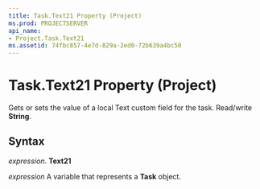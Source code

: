 ```yaml
---
title: Task.Text21 Property (Project)
ms.prod: PROJECTSERVER
api_name:
- Project.Task.Text21
ms.assetid: 74fbc857-4e7d-829a-2ed0-72b639a4bc50
---
```



# Task.Text21 Property (Project)

Gets or sets the value of a local Text custom field for the task. Read/write  **String**.


## Syntax

 _expression_. **Text21**

 _expression_ A variable that represents a **Task** object.


